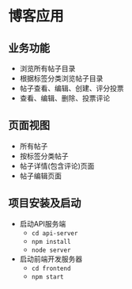 # 博客应用

## 业务功能
* 浏览所有帖子目录
* 根据标签分类浏览帖子目录
* 帖子查看、编辑、创建、评分投票
* 查看、编辑、删除、投票评论

## 页面视图
* 所有帖子
* 按标签分类帖子
* 帖子详情(包含评论)页面
* 帖子编辑页面

## 项目安装及启动

* 启动API服务端
    - `cd api-server`
    - `npm install`
    - `node server`
* 启动前端开发服务器
    - `cd frontend`
    - `npm start`


